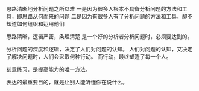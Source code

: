 思路清晰地分析问题之所以难
一是因为很多人根本不具备分析问题的方法和工具，即思路从何而来的问题
二是因为有很多人有了分析问题的方法和工具，却不知道如何组织和运用他们

思路清晰，逻辑严密，条理清楚
是一个好的分析者分析问题时，必须要达到的。

分析问题的深度和逻辑，决定了人们对问题的认知。
人们对问题的认知，又决定了解决问题时，人们会采取何种行动。
而行动，最终塑造了每一个人。

刻意练习，是提高能力的唯一方法。

表达的最重要目的，就是让别人能听懂你在说什么。
